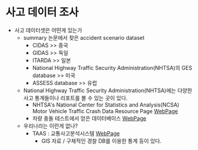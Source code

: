 # 사고 데이터 조사

- 사고 데이터셋은 어떤게 있는가
  - summary 논문에서 찾은 accident scenario dataset
    - CIDAS >> 중국 
    - GIDAS >> 독일
    - ITARDA >> 일본
    - National Highway Traffic Security Administration(NHTSA)의 GES database >> 미국
    - ASSESS database >> 유럽
  - National Highway Traffic Security Administration(NHTSA)에는 다양한 사고 통계들이나 리포트를 볼 수 있는 곳이 있다.
    - NHTSA's National Center for Statistics and Analysis(NCSA) Motor Vehicle Traffic Crash Data Resource Page [WebPage](https://crashstats.nhtsa.dot.gov/#!/)
    - 차량 충돌 테스트에서 얻은 데이터베이스 [WebPage](https://www.nhtsa.gov/research-data/research-testing-databases#/vehicle)
  - 우리나라는 이런게 없나?
    - TAAS : 교통사고분석시스템 [WebPage](https://taas.koroad.or.kr/)
      - GIS 자료 / 구체적인 경찰 DB를 이용한 통계 등이 있다.